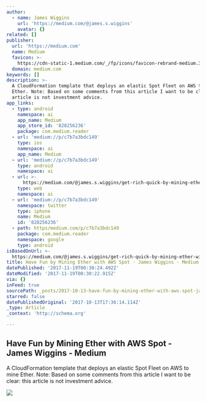```yaml
---
author:
  - name: James Wiggins
    url: 'https://medium.com/@james.s.wiggins'
    avatar: {}
related: []
publisher:
  url: 'https://medium.com'
  name: Medium
  favicon: >-
    https://cdn-static-1.medium.com/_/fp/icons/favicon-rebrand-medium.3Y6xpZ-0FSdWDnPM3hSBIA.ico
  domain: medium.com
keywords: []
description: >-
  A CloudFormation template that deploys an elastic Spot Fleet on AWS to mine
  Ether. Note: Based on some comments from this article I want to be clear: this
  article is not investment advice.
app_links:
  - type: android
    namespace: ai
    app_name: Medium
    app_store_id: '828256236'
    package: com.medium.reader
  - url: 'medium://p/c7b7a3bdc149'
    type: ios
    namespace: ai
    app_name: Medium
  - url: 'medium://p/c7b7a3bdc149'
    type: android
    namespace: ai
  - url: >-
      https://medium.com/@james.s.wiggins/get-rich-quick-by-mining-ether-with-aws-spot-c7b7a3bdc149
    type: web
    namespace: ai
  - url: 'medium://p/c7b7a3bdc149'
    namespace: twitter
    type: iphone
    name: Medium
    id: '828256236'
  - path: https/medium.com/p/c7b7a3bdc149
    package: com.medium.reader
    namespace: google
    type: android
isBasedOnUrl: >-
  https://medium.com/@james.s.wiggins/get-rich-quick-by-mining-ether-with-aws-spot-c7b7a3bdc149
title: Have Fun by Mining Ether with AWS Spot - James Wiggins - Medium
datePublished: '2017-11-19T00:30:24.492Z'
dateModified: '2017-11-19T00:30:22.915Z'
via: {}
inFeed: true
sourcePath: _posts/2017-10-13-have-fun-by-mining-ether-with-aws-spot-james-wiggins-med.md
starred: false
datePublishedOriginal: '2017-10-13T17:36:14.114Z'
_type: Article
_context: 'http://schema.org'

---
```

<article style=""><h1>Have Fun by Mining Ether with AWS Spot - James Wiggins - Medium</h1><p>A CloudFormation template that deploys an elastic Spot Fleet on AWS to mine Ether. Note: Based on some comments from this article I want to be clear: this article is not investment advice.</p><img src="https://cdn-images-1.medium.com/max/1200/1*y-B9LaFU2d7L8c4qeTVDMA.png" /></article>